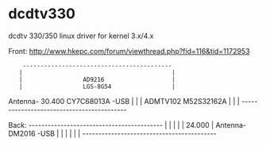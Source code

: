 # dcdtv330
dcdtv 330/350 linux driver for kernel 3.x/4.x


Front: http://www.hkepc.com/forum/viewthread.php?fid=116&tid=1172953


        ------------------------------------------
       |                                          |
       |                 AD9216                   |
       |                 LGS-8G54                 |
Antenna-              30.400 CY7C68013A           -USB
       |                                          |
       |             ADMTV102 M52S32162A          |
       |                                          |
       ------------------------------------------ 

Back:
        ------------------------------------------
       |                                          |
       |                                          |
       |                   24.000                 |
Antenna-                   DM2016                 -USB
       |                                          |
       |                                          |
       |                                          |
        ------------------------------------------


